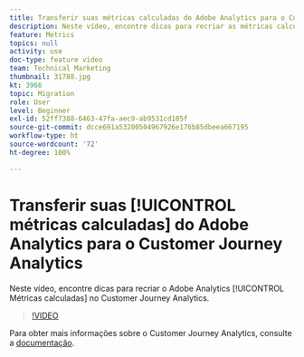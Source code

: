 ```yaml
---
title: Transferir suas métricas calculadas do Adobe Analytics para o Customer Journey Analytics
description: Neste vídeo, encontre dicas para recriar as métricas calculadas do Adobe Analytics no Customer Journey Analytics.
feature: Metrics
topics: null
activity: use
doc-type: feature video
team: Technical Marketing
thumbnail: 31788.jpg
kt: 3966
topic: Migration
role: User
level: Beginner
exl-id: 52ff7388-6463-47fa-aec9-ab9531cd105f
source-git-commit: dcce691a53200504967926e176b85dbeea667195
workflow-type: ht
source-wordcount: '72'
ht-degree: 100%

---
```


# Transferir suas [!UICONTROL métricas calculadas] do Adobe Analytics para o Customer Journey Analytics

Neste vídeo, encontre dicas para recriar o Adobe Analytics [!UICONTROL Métricas calculadas] no Customer Journey Analytics.

>[!VIDEO](https://video.tv.adobe.com/v/31788/?quality=12)

Para obter mais informações sobre o Customer Journey Analytics, consulte a [documentação](https://docs.adobe.com/content/help/pt-BR/analytics-platform/using/cja-landing.html).
